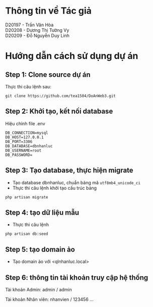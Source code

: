 # Thông tin về Tác giả
D20197 - Trần Văn Hòa <br>
D20208 - Dương Thị Tường Vy<br>
D20209 - Đỗ Nguyễn Duy Linh
# Hướng dẫn cách sử dụng dự án
## Step 1: Clone source dự án
Thực thi câu lệnh sau:
```
git clone https://github.com/tea1504/DoAnWeb3.git
```

## Step 2: Khởi tạo, kết nối database
Hiệu chỉnh file .env
```
DB_CONNECTION=mysql
DB_HOST=127.0.0.1
DB_PORT=3306
DB_DATABASE=dbnhanluc
DB_USERNAME=root
DB_PASSWORD=
```

## Step 3: Tạo database, thực hiện migrate
- Tạo database dbnhanluc, chuẩn bảng mã `utf8mb4_unicode_ci`
- Thực thi câu lệnh khởi tạo cấu trúc bảng
```
php artisan migrate
```

## Step 4: tạo dữ liệu mẫu
- Thực thi câu lệnh
```
php artisan db:seed
```

## Step 5: tạo domain ảo
- Tạo domain ảo với <qlnhanluc.local>

## Step 6: thông tin tài khoản truy cập hệ thống
Tài khoản Admin:
admin / admin

Tài khoản Nhân viên:
nhanvien / 123456
...
